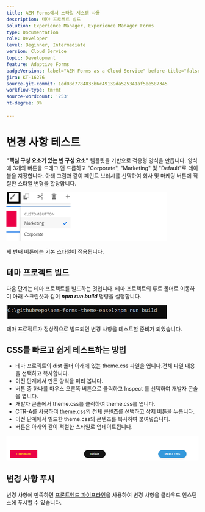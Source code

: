 ```yaml
---
title: AEM Forms에서 스타일 시스템 사용
description: 테마 프로젝트 빌드
solution: Experience Manager, Experience Manager Forms
type: Documentation
role: Developer
level: Beginner, Intermediate
version: Cloud Service
topic: Development
feature: Adaptive Forms
badgeVersions: label="AEM Forms as a Cloud Service" before-title="false"
jira: KT-16276
source-git-commit: 1ed08d7784833b6c49139da525341af5ee587345
workflow-type: tm+mt
source-wordcount: '253'
ht-degree: 0%

---
```



# 변경 사항 테스트

**&quot;핵심 구성 요소가 있는 빈 구성 요소&quot;** 템플릿을 기반으로 적응형 양식을 만듭니다. 양식에 3개의 버튼을 드래그 앤 드롭하고 &quot;Corporate&quot;, &quot;Marketing&quot; 및 &quot;Default&quot;로 레이블을 지정합니다.
아래 그림과 같이 페인트 브러시를 선택하여 회사 및 마케팅 버튼에 적절한 스타일 변형을 할당합니다.

![스타일](assets/marketing-variation.png)

세 번째 버튼에는 기본 스타일이 적용됩니다.

## 테마 프로젝트 빌드

다음 단계는 테마 프로젝트를 빌드하는 것입니다. 테마 프로젝트의 루트 폴더로 이동하여 아래 스크린샷과 같이 _**npm run build**_ 명령을 실행합니다.

![테마 빌드](assets/build-theme.png)

테마 프로젝트가 정상적으로 빌드되면 변경 사항을 테스트할 준비가 되었습니다.

## CSS를 빠르고 쉽게 테스트하는 방법

* 테마 프로젝트의 dist 폴더 아래에 있는 theme.css 파일을 엽니다.전체 파일 내용을 선택하고 복사합니다.
* 이전 단계에서 만든 양식을 미리 봅니다.
* 버튼 중 하나를 마우스 오른쪽 버튼으로 클릭하고 Inspect 를 선택하여 개발자 콘솔을 엽니다.
* 개발자 콘솔에서 theme.css를 클릭하여 theme.css를 엽니다.
* CTR-A를 사용하여 theme.css의 전체 콘텐츠를 선택하고 삭제 버튼을 누릅니다.
* 이전 단계에서 빌드한 theme.css의 콘텐츠를 복사하여 붙여넣습니다.
* 버튼은 아래와 같이 적절한 스타일로 업데이트됩니다.

![final-buttons](assets/final-state-buttons.png)

## 변경 사항 푸시

변경 사항에 만족하면 [프론트엔드 파이프라인](https://experienceleague.adobe.com/en/docs/experience-manager-learn/getting-started-wknd-tutorial-develop/enable-frontend-pipeline-devops/create-frontend-pipeline)을 사용하여 변경 사항을 클라우드 인스턴스에 푸시할 수 있습니다.

